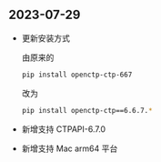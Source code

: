 ## 2023-07-29
- 更新安装方式

    由原来的
    ```bash
    pip install openctp-ctp-667
    ```
    改为
    ```bash
    pip install openctp-ctp==6.6.7.*
    ```
- 新增支持 CTPAPI-6.7.0
- 新增支持 Mac arm64 平台